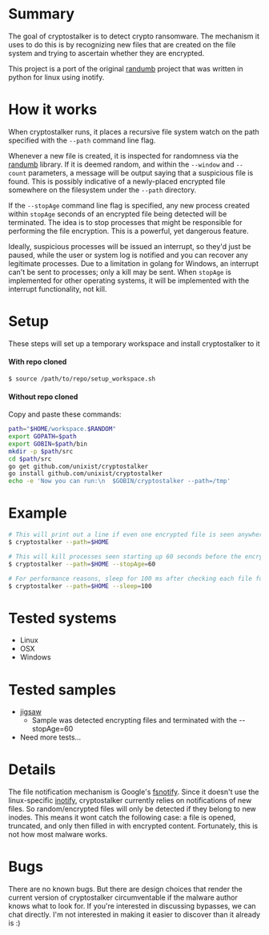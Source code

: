 # Summary
The goal of cryptostalker is to detect crypto ransomware. The mechanism it uses to do this is by recognizing new files that are created on the file system and trying to ascertain whether they are encrypted.

This project is a port of the original [randumb](github.com/unixist/randumb) project that was written in python for linux using inotify.

# How it works
When cryptostalker runs, it places a recursive file system watch on the path specified with the ```--path``` command line flag.

Whenever a new file is created, it is inspected for randomness via the [randumb](github.com/unixist/randumb) library. If it is deemed random, and within the ```--window``` and ```--count``` parameters, a message will be output saying that a suspicious file is found. This is possibly indicative of a newly-placed encrypted file somewhere on the filesystem under the ```--path``` directory.

If the ```--stopAge``` command line flag is specified, any new process created within ```stopAge``` seconds of an encrypted file being detected will be terminated. The idea is to stop processes that might be responsible for performing the file encryption. This is a powerful, yet dangerous feature.

Ideally, suspicious processes will be issued an interrupt, so they'd just be paused, while the user or system log is notified and you can recover any legitimate processes. Due to a limitation in golang for Windows, an interrupt can't be sent to processes; only a kill may be sent. When ```stopAge``` is implemented for other operating systems, it will be implemented with the interrupt functionality, not kill.

# Setup
These steps will set up a temporary workspace and install cryptostalker to it

#### With repo cloned

`$ source /path/to/repo/setup_workspace.sh`

#### Without repo cloned
Copy and paste these commands:

```bash
path="$HOME/workspace.$RANDOM"
export GOPATH=$path
export GOBIN=$path/bin
mkdir -p $path/src
cd $path/src
go get github.com/unixist/cryptostalker
go install github.com/unixist/cryptostalker
echo -e 'Now you can run:\n  $GOBIN/cryptostalker --path=/tmp'
```

# Example
```bash
# This will print out a line if even one encrypted file is seen anywhere under $HOME
$ cryptostalker --path=$HOME

# This will kill processes seen starting up 60 seconds before the encrypted file(s) are seen
$ cryptostalker --path=$HOME --stopAge=60

# For performance reasons, sleep for 100 ms after checking each file for randomness
$ cryptostalker --path=$HOME --sleep=100
```

# Tested systems
* Linux
* OSX
* Windows

# Tested samples
* [jigsaw](https://malwr.com/analysis/MTI0NjVkYzNlMzkyNDdiZGEwZGFhZTkyNDhkMGUxZmI/)
  * Sample was detected encrypting files and terminated with the --stopAge=60
* Need more tests...

# Details
The file notification mechanism is Google's [fsnotify](https://github.com/fsnotify/fsnotify). Since it doesn't use the linux-specific [inotify](https://en.wikipedia.org/wiki/Inotify), cryptostalker currently relies on notifications of new files. So random/encrypted files will only be detected if they belong to new inodes. This means it wont catch the following case: a file is opened, truncated, and only then filled in with encrypted content. Fortunately, this is not how most malware works.

# Bugs
There are no known bugs. But there are design choices that render the current version of cryptostalker circumventable if the malware author knows what to look for. If you're interested in discussing bypasses, we can chat directly. I'm not interested in making it easier to discover than it already is :)
